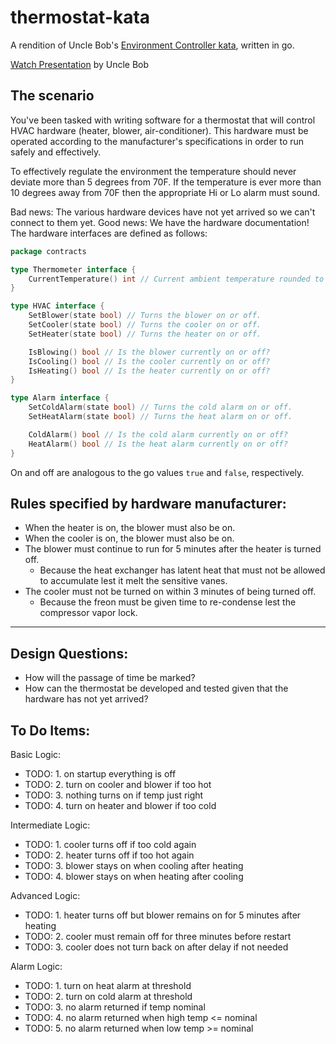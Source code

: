 # thermostat-kata

A rendition of Uncle Bob's 
[Environment Controller kata](https://github.com/unclebob/environmentcontroller), 
written in go.

[Watch Presentation](https://vimeo.com/71816368) by Uncle Bob


## The scenario

You've been tasked with writing software for a thermostat that will control
HVAC hardware (heater, blower, air-conditioner). This hardware must be operated
according to the manufacturer's specifications in order to run safely and effectively.

To effectively regulate the environment the temperature should never deviate more than
5 degrees from 70F. If the temperature is ever more than 10 degrees away from
70F then the appropriate Hi or Lo alarm must sound.

Bad news:  The various hardware devices have not yet arrived so we can't connect to them yet.
Good news: We have the hardware documentation! The hardware interfaces are defined as follows:

```go
package contracts

type Thermometer interface {
	CurrentTemperature() int // Current ambient temperature rounded to the nearest degree (Fahrenheit).
}

type HVAC interface {
	SetBlower(state bool) // Turns the blower on or off.
	SetCooler(state bool) // Turns the cooler on or off.
	SetHeater(state bool) // Turns the heater on or off.

	IsBlowing() bool // Is the blower currently on or off?
	IsCooling() bool // Is the cooler currently on or off?
	IsHeating() bool // Is the heater currently on or off?
}

type Alarm interface {
	SetColdAlarm(state bool) // Turns the cold alarm on or off.
	SetHeatAlarm(state bool) // Turns the heat alarm on or off.

	ColdAlarm() bool // Is the cold alarm currently on or off?
	HeatAlarm() bool // Is the heat alarm currently on or off?
}
```

On and off are analogous to the go values `true` and `false`, respectively.

## Rules specified by hardware manufacturer:

- When the heater is on, the blower must also be on.
- When the cooler is on, the blower must also be on.
- The blower must continue to run for 5 minutes after the heater is turned off.
    - Because the heat exchanger has latent heat that must not be allowed to
    accumulate lest it melt the sensitive vanes.
- The cooler must not be turned on within 3 minutes of being turned off.
    - Because the freon must be given time to re-condense lest the compressor vapor lock.

---

## Design Questions:

- How will the passage of time be marked?
- How can the thermostat be developed and tested given that the hardware has not yet arrived?

## To Do Items:

Basic Logic:

- TODO: 1. on startup everything is off
- TODO: 2. turn on cooler and blower if too hot
- TODO: 3. nothing turns on if temp just right
- TODO: 4. turn on heater and blower if too cold

Intermediate Logic:

- TODO: 1. cooler turns off if too cold again
- TODO: 2. heater turns off if too hot again
- TODO: 3. blower stays on when cooling after heating
- TODO: 4. blower stays on when heating after cooling

Advanced Logic:

- TODO: 1. heater turns off but blower remains on for 5 minutes after heating
- TODO: 2. cooler must remain off for three minutes before restart
- TODO: 3. cooler does not turn back on after delay if not needed

Alarm Logic:

- TODO: 1. turn on heat alarm at threshold
- TODO: 2. turn on cold alarm at threshold
- TODO: 3. no alarm returned if temp nominal
- TODO: 4. no alarm returned when high temp <= nominal
- TODO: 5. no alarm returned when low temp >= nominal
